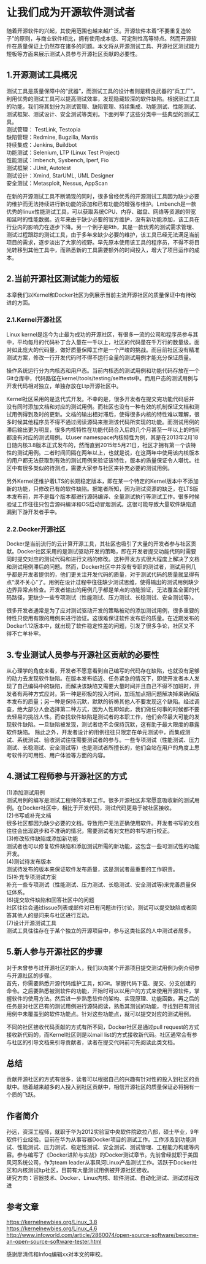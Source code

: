 # 让我们成为开源软件测试者
随着开源软件的兴起，其使用范围也越来越广泛。开源软件本着“不要重复造轮子”的原则，与商业软件相比，拥有使用成本低、可定制性高等特点。然而开源软件在质量保证上仍然存在诸多的问题。本文将从开源测试工具、开源社区测试能力短板等方面来展示测试人员参与开源社区贡献的必要性。
## 1.开源测试工具概况
测试工具是质量保障中的“武器”，而测试工具的设计者则是精良武器的“兵工厂”。利用优秀的测试工具可以提高测试效率，发现隐藏较深的软件缺陷。根据测试工具的功能，我们将其划分为测试管理、缺陷管理、持续集成、功能测试、性能测试、测试框架、测试设计、安全测试等类别。下面列举了这些分类中一些典型的测试工具。<br>
测试管理： TestLink, Testopia<br>
缺陷管理：Redmine, Bugzilla, Mantis<br>
持续集成：Jenkins, Buildbot<br>
功能测试：Selenium, LTP (Linux Test Project)<br>
性能测试：lmbench, Sysbench, Iperf, Fio<br>
测试框架：JUnit, Autotest<br>
测试设计：Xmind, StarUML, UML Designer<br>
安全测试：Metasploit, Nessus, AppScan<br>

在新的开源测试工具不断涌现的同时，很多曾经优秀的开源测试工具因为缺少必要的维护而无法持续进行新功能的添加和已有功能的增强与维护。Lmbench是一款优秀的linux性能测试工具，可以获取系统CPU、内存、磁盘、网络等资源的带宽和延时的性能数据。近年来由于缺少必要的官方维护，没有新功能添加，该工具在行业内的影响力在逐步下降。另一个例子是Rth，其是一款优秀的测试需求管理、测试过程跟踪的测试工具，由于多年来缺少必要的维护，该工具已经无法满足当前项目的需求，逐步淡出了大家的视野。早先原本使用该工具的程序员，不得不将目光转移到其他工具中，而熟悉新的工具需要额外的时间投入，增大了项目运作的成本。

## 2.当前开源社区测试能力的短板
本章我们以Kernel和Docker社区为例展示当前主流开源社区的质量保证中有待改进的方面。<br>
### 2.1.Kernel开源社区
Linux kernel是迄今为止最为成功的开源社区，有很多一流的公司和程序员参与其中，平均每月的代码补丁合入量在一千以上，社区的代码量在千万行的数量级。面对如此庞大的代码量，做好质量保障工作是一个严峻的挑战。而目前社区没有精准测试方案，修改一行开发代码时不得不运行全量的测试用例才能充分保证质量。

操作系统运行分为内核态和用户态。当前内核态的测试用例和功能代码存放在一个Git仓库中，代码路径在kernel/tools/testing/selftests中。而用户态的测试用例与开发代码相对独立，单独存放在Ltp开源社区中。

Kernel社区采用的是迭代式开发。不幸的是，很多开发者在提交完功能代码后并没有同时添加文档和对应的测试用例。而社区也没有一种有效的机制保证文档和测试用例得到及时的更新。文档的输出相对滞后，使得很多内核的特性难以理解，很多时候其他程序员不得不通过阅读源码来推测该代码所实现的功能。而测试用例的滞后输出更为明显，很多内核特性在功能代码合入后的几个月甚至一年以上的时间都没有对应的测试用例。以user namespace内核特性为例，其是在2013年2月18日随内核3.8版本正式发布的，然而直到2015年5月21日，社区才拥有第一个该特性的测试用例。二者时间间隔在两年以上，也就是说，在这两年中使用该内核版本的用户都无法获取到有效的测试用例来验证该特性，版本的质量保证令人堪忧。社区中有很多类似的待测点，需要大家参与社区来补充必要的测试用例。

另外Kernel还维护着LTS的长期稳定版本，即在某一个特定的Kernel版本中不添加新的功能，只修改已有的软件缺陷。据笔者所知，因为测试资源的缺乏，在LTS版本发布前，并不是每个版本都进行源码编译、全量测试执行等测试工作。很多时候验证工作往往只包含源码编译和OS启动冒烟测试。这很可能导致大量软件缺陷遗漏到下游开发者手中。

### 2.2.Docker开源社区
Docker是当前流行的云计算开源工具，其社区也吸引了大量的开发者参与社区贡献。Docker社区采用的是测试驱动开发的策略，即在开发者提交功能代码时需要同时提交对应的测试代码和进行文档的修改。这种开发方式很大程度上解决了文档和测试用例滞后的问题。然而，Docker社区中并没有专职的测试者，测试用例几乎都是开发者提供的，他们更关注开发代码的质量，对于测试代码的质量就显得有点“漠不关心”了。用例在设计过程中往往缺少测试思维，使得输出的测试用例缺少边界异常点检查。开发者输出的用例几乎都是单点的功能验证，无法覆盖全面的代码路径，更缺少一些专项测试（性能测试、压力测试、长稳测试、安全测试等）。

很多开发者通常是为了应对测试驱动开发的策略被动的添加测试用例，很多重要的特性只使用有限的用例来进行验证。这很难保证软件发布后的质量。在近期发布的Docker1.12版本中，就出现了软件稳定性差的问题，引发了很多争论，社区又不得不亡羊补牢。

## 3.专业测试人员参与开源社区贡献的必要性
从心理学的角度来看，开发者不愿意看到自己编写的代码存在缺陷，也就没有足够的动力去发现软件缺陷。在版本发布临近、任务紧急的情况下，即使开发者本人发现了自己编码中的缺陷，而解决该缺陷又需要大量时间并且自己不得不加班时，开发者有两种方式应对。第一种是积极的投入时间，加班加点把问题解决掉来确保版本发布的质量；另一种是保持沉默，默默的祈祷其他人不要发现这个缺陷。经过调查，绝大部分人会选择第二种方式，因为人性即如此，我们做任何事的时候都不要去轻易的挑战人性。而查找软件缺陷是测试者的本职工作，他们会尽最大可能的发现软件缺陷。一旦缺陷被发现，测试者绝不会保持沉默，这有助于最大限度的暴露软件缺陷。
除此之外，开发者设计的用例往往只限定在单元测试中，而集成测试、系统测试、验收测试往往需要测试者的参与。一些专项测试（性能测试、压力测试、长稳测试、安全测试等）也是测试者所擅长的，他们会站在用户的角度上思考软件的可用性、用户体验等方面的内容。
## 4.测试工程师参与开源社区的方式
(1)添加测试用例<br>
测试用例的编写是测试工程师的本职工作。很多开源社区非常愿意吸收新的测试用例。在Docker社区中，相比于开发代码，测试代码更易于被社区接收。<br>
(2)书写或补充文档<br>
很多社区都因为缺少必要的文档，导致用户无法正确使用软件。开发者书写的文档往往会出现跳步和不准确的情况，需要测试者对文档的书写进行校正。<br>
(3)修改软件缺陷或添加新功能<br>
测试者也可以修复软件缺陷和添加测试所需的新功能，这包含一些可测试性的功能开发。<br>
(4)测试待发布版本<br>
测试待发布的版本来保证软件发布质量，这是测试者最重要的工作职责。<br>
(5)补充专项测试方案<br>
补充一些专项测试（性能测试、压力测试、长稳测试、安全测试等)来完善质量保证体系。<br>
(6)提交软件缺陷和回答社区中的问题<br>
社区往往会通过issue列表或邮件对已有问题进行讨论，测试可以提交缺陷或者回答其他人的提问来与社区进行互动。<br>
(7)设计开源测试工具<br>
测试工具往往存在于某个独立的开源项目中，参与这类社区的人中测试者居多。

## 5.新人参与开源社区的步骤
对于未曾参与过开源社区的新人，我们以向某个开源项目提交测试用例为例介绍参与开源社区的步骤。<br>
首先，你需要熟悉开源代码维护工具，如Git。掌握代码下载、提交、分支创建的命令。之后要熟悉被测软件的功能，开始时可以以用户的方式来使用开源软件，掌握软件的使用方法。然后进一步熟悉软件的架构、实现原理、功能函数。再之后的任务是对社区已有的测试用例进行源码阅读，熟悉其测试的功能，寻找到已有测试用例中未覆盖到的软件功能点。针对这些功能点，就可以提交对应的测试用例。

不同的社区接收代码贡献的方式有所不同，Docker社区是通过pull request的方式接收新代码的，而Kernel社区则是以mail list的方式接收新代码。社区通常会有参与社区的引导文档来引导贡献者，读者在提交代码前可先阅读此类文档。
## 总结
贡献开源社区的方式有很多，读者可以根据自己的兴趣有针对性的投入到社区的贡献中。随着越来越多的人投入到社区贡献中，相信开源社区的质量保证必将拥有一个质的飞跃。

## 作者简介
孙远，资深工程师，就职于华为2012实验室中央软件院欧拉八部，硕士毕业，9年软件行业经验。目前在华为从事容器Docker项目的测试工作。工作涉及到功能测试、性能测试、压力测试、稳定性测试、安全测试、测试管理、工程能力构建等内容。参与编写了《Docker进阶与实战》的Docker测试章节。先前曾经就职于美国风河系统公司，作为team leader从事风河Linux产品测试工作。活跃于Docker社区和内核测试ltp社区，目前有大量测试用例被开源社区接收。<br>
研究方向：容器技术、Docker、Linux内核、软件测试、自动化测试、测试过程改进<br>
## 参考文章
https://kernelnewbies.org/Linux_3.8<br>
https://kernelnewbies.org/Linux_4.6<br>
http://www.infoworld.com/article/2860074/open-source-software/become-an-open-source-software-tester.html<br>

感谢廖清伟和Infoq编辑xx对本文的审校。




